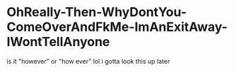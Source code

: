 # OhReally-Then-WhyDontYou-ComeOverAndFkMe-ImAnExitAway-IWontTellAnyone

is it "however" or "how ever" lol i gotta look this up later
